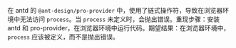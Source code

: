 在 antd 的 `@ant-design/pro-provider` 中，使用了链式操作符，导致在浏览器环境中无法访问 `process`。当 `process` 未定义时，会抛出错误。重现步骤：安装 antd 和 pro-provider，在浏览器环境中运行代码。期望结果：在浏览器环境中，`process` 应该被定义，而不是抛出错误。

